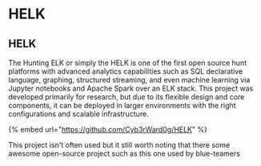# HELK

## HELK

The Hunting ELK or simply the HELK is one of the first open source hunt platforms with advanced analytics capabilities such as SQL declarative language, graphing, structured streaming, and even machine learning via Jupyter notebooks and Apache Spark over an ELK stack. This project was developed primarily for research, but due to its flexible design and core components, it can be deployed in larger environments with the right configurations and scalable infrastructure.

{% embed url="https://github.com/Cyb3rWard0g/HELK" %}

This project isn't often used but it still worth noting that there some awesome open-source project such as this one used by blue-teamers
